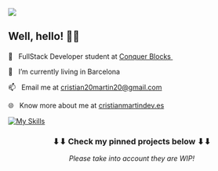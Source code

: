 <img src="/img/header-logo.svg">

<h2>
    Well, hello! 👋🏻
</h2>

💼&nbsp;&nbsp;&nbsp;FullStack Developer student at <a href="(https://www.conquerblocks.com/)">Conquer Blocks </a>&nbsp;<img style="margin-bottom: -2px" height="16" width="16" src="https://www.inno-it.es/wp-content/uploads/2023/04/favicon-150x150.png">

🌱&nbsp;&nbsp;&nbsp;I’m currently living in Barcelona

📫&nbsp;&nbsp;&nbsp;Email me at cristian20martin20@gmail.com

🌐&nbsp;&nbsp;&nbsp;Know more about me at <a href="" target="_blank">cristianmartindev.es</a>

[![My Skills](https://skillicons.dev/icons?i=vue,html,sass,php,git,mysql,ps)](https://skillicons.dev)

<h3 align="center">
    ⬇⬇ Check my pinned projects below ⬇⬇
</h3>
<p align="center">
    <i>Please take into account they are WIP!<i>
</p>
